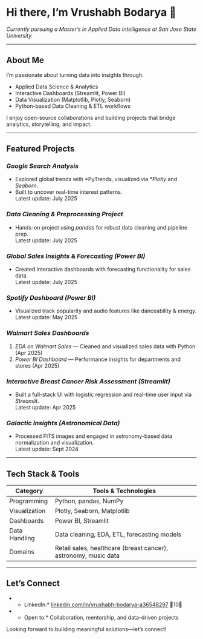 # Hi there, I’m Vrushabh Bodarya 👋

*Currently pursuing a Master’s in Applied Data Intelligence at San Jose State University.*

---

##  About Me
I’m passionate about turning data into insights through:
- Applied Data Science & Analytics  
- Interactive Dashboards (Streamlit, Power BI)  
- Data Visualization (Matplotlib, Plotly, Seaborn)  
- Python-based Data Cleaning & ETL workflows  

I enjoy open-source collaborations and building projects that bridge analytics, storytelling, and impact.

---

##  Featured Projects

### *Google Search Analysis*
- Explored global trends with *PyTrends, visualized via **Plotly* and *Seaborn*.  
- Built to uncover real-time interest patterns.  
Latest update: July 2025

### *Data Cleaning & Preprocessing Project*
- Hands-on project using *pandas* for robust data cleaning and pipeline prep.  
Latest update: July 2025

### *Global Sales Insights & Forecasting (Power BI)*
- Created interactive dashboards with forecasting functionality for sales data.  
Latest update: July 2025

### *Spotify Dashboard (Power BI)*
- Visualized track popularity and audio features like danceability & energy.  
Latest update: May 2025

### *Walmart Sales Dashboards*
1. *EDA on Walmart Sales* — Cleaned and visualized sales data with Python (Apr 2025)  
2. *Power BI Dashboard* — Performance insights for departments and stores (Apr 2025)

### *Interactive Breast Cancer Risk Assessment (Streamlit)*
- Built a full-stack UI with logistic regression and real-time user input via *Streamlit*.  
Latest update: Apr 2025

### *Galactic Insights (Astronomical Data)*
- Processed FITS images and engaged in astronomy-based data normalization and visualization.  
Latest update: Sept 2024

---

##  Tech Stack & Tools
| Category            | Tools & Technologies                                              |
|---------------------|------------------------------------------------------------------|
| Programming         | Python, pandas, NumPy                                           |
| Visualization       | Plotly, Seaborn, Matplotlib                                    |
| Dashboards          | Power BI, Streamlit                                             |
| Data Handling       | Data cleaning, EDA, ETL, forecasting models                     |
| Domains             | Retail sales, healthcare (breast cancer), astronomy, music data |

---

##  Let’s Connect
- * LinkedIn:* [linkedin.com/in/vrushabh-bodarya-a36548297](https://www.linkedin.com/in/vrushabh-bodarya-a36548297) 10  
- * Open to:* Collaboration, mentorship, and data-driven projects

Looking forward to building meaningful solutions—let’s connect!

<!---
vrushabh05/vrushabh05 is a ✨ special ✨ repository because its `README.md` (this file) appears on your GitHub profile.
You can click the Preview link to take a look at your changes.
--->

